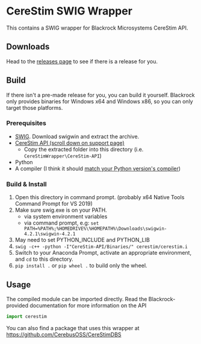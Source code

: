 # CereStim SWIG Wrapper

This contains a SWIG wrapper for Blackrock Microsystems CereStim API.

## Downloads

Head to the [releases page](https://github.com/CerebusOSS/CereStimWrapper/releases) to see if there is a release for you.

## Build

If there isn't a pre-made release for you, you can build it yourself. Blackrock only provides binaries for Windows x64 and Windows x86, so you can only target those platforms.

### Prerequisites

* [SWIG](http://www.swig.org/download.html). Download swigwin and extract the archive.
* [CereStim API (scroll down on support page)](https://blackrockneurotech.com/support/)
    * Copy the extracted folder into this directory (i.e. `CereStimWrapper\CereStim-API`)
* Python
* A compiler (I think it should [match your Python version's compiler](https://wiki.python.org/moin/WindowsCompilers#Which_Microsoft_Visual_C.2B-.2B-_compiler_to_use_with_a_specific_Python_version_.3F))

### Build & Install

1. Open this directory in command prompt. (probably x64 Native Tools Command Prompt for VS 2019)
2. Make sure swig.exe is on your PATH.
    * via system environment variables
    * via command prompt, e.g: `set PATH=%PATH%;%HOMEDRIVE%\%HOMEPATH%\Downloads\swigwin-4.2.1\swigwin-4.2.1`
3. May need to set PYTHON_INCLUDE and PYTHON_LIB 
4. `swig -c++ -python -I"CereStim-API/Binaries/" cerestim/cerestim.i`
5. Switch to your Anaconda Prompt, activate an appropriate environment, and `cd` to this directory.
6. `pip install .` or `pip wheel .` to build only the wheel.

## Usage

The compiled module can be imported directly.
Read the Blackrock-provided documentation for more information on the API

```Python
import cerestim
```

You can also find a package that uses this wrapper at https://github.com/CerebusOSS/CereStimDBS
